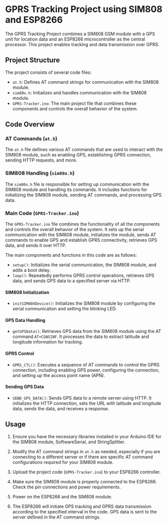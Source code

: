 # GPRS Tracking Project using SIM808 and ESP8266

The GPRS Tracking Project combines a SIM808 GSM module with a GPS unit for location data and an ESP8266 microcontroller as the central processor. This project enables tracking and data transmission over GPRS. 

## Project Structure

The project consists of several code files:

- `at.h`: Defines AT command strings for communication with the SIM808 module.
- `sim80x.h`: Initializes and handles communication with the SIM808 module.
- `GPRS-Tracker.ino`: The main project file that combines these components and controls the overall behavior of the system.

## Code Overview

### AT Commands (`at.h`)

The `at.h` file defines various AT commands that are used to interact with the SIM808 module, such as enabling GPS, establishing GPRS connection, sending HTTP requests, and more.

### SIM808 Handling (`sim80x.h`)

The `sim80x.h` file is responsible for setting up communication with the SIM808 module and handling its commands. It includes functions for initializing the SIM808 module, sending AT commands, and processing GPS data.

### Main Code (`GPRS-Tracker.ino`)

The `GPRS-Tracker.ino` file combines the functionality of all the components and controls the overall behavior of the system. It sets up the serial communication with the SIM808 module, initializes the module, sends AT commands to enable GPS and establish GPRS connectivity, retrieves GPS data, and sends it over HTTP.

The main components and functions in this code are as follows:

- `setup()`: Initializes the serial communication, the SIM808 module, and adds a boot delay.
- `loop()`: Repeatedly performs GPRS control operations, retrieves GPS data, and sends GPS data to a specified server via HTTP.

#### SIM808 Initialization

- `initSIM80XDevice()`: Initializes the SIM808 module by configuring the serial communication and setting the blinking LED.

#### GPS Data Handling

- `getGPSData()`: Retrieves GPS data from the SIM808 module using the AT command `AT+CGNSINF`. It processes the data to extract latitude and longitude information for tracking.

#### GPRS Control

- `GPRS_CTL()`: Executes a sequence of AT commands to control the GPRS connection, including enabling GPS power, configuring the connection, and setting up the access point name (APN).

#### Sending GPS Data

- `SEND_GPS_DATA()`: Sends GPS data to a remote server using HTTP. It initializes the HTTP connection, sets the URL with latitude and longitude data, sends the data, and receives a response.

## Usage

1. Ensure you have the necessary libraries installed in your Arduino IDE for the SIM808 module, SoftwareSerial, and StringSplitter.

2. Modify the AT command strings in `at.h` as needed, especially if you are connecting to a different server or if there are specific AT command configurations required for your SIM808 module.

3. Upload the project code (`GPRS-Tracker.ino`) to your ESP8266 controller.

4. Make sure the SIM808 module is properly connected to the ESP8266. Check the pin connections and power requirements.

5. Power on the ESP8266 and the SIM808 module.

6. The ESP8266 will initiate GPS tracking and GPRS data transmission according to the specified interval in the code. GPS data is sent to the server defined in the AT command strings.

